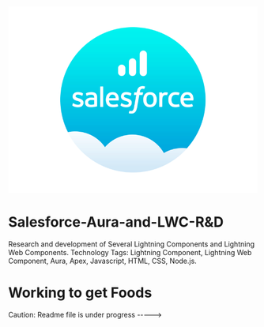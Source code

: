 ![SalesForce](salesforce.gif)
# Salesforce-Aura-and-LWC-R&D
Research and development of Several Lightning Components and Lightning Web Components. 
Technology Tags: Lightning Component, Lightning Web Component, Aura, Apex, Javascript, HTML, CSS, Node.js.
# Working to get Foods
Caution: Readme file is under progress ----->
